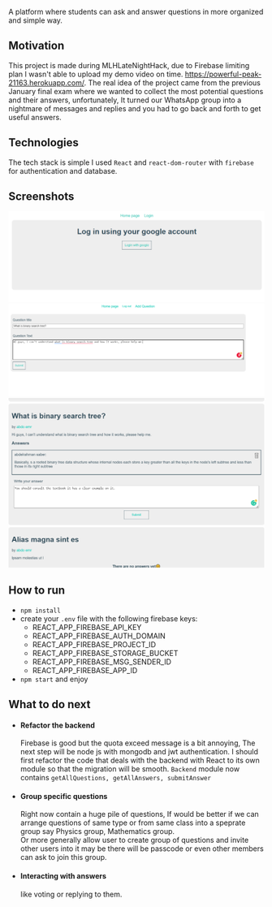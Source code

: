 A platform where students can ask and answer questions in more organized and simple way. 
## Motivation
This project is made during MLHLateNightHack, due to Firebase limiting plan I wasn't able to upload my demo video on time. 
https://powerful-peak-21163.herokuapp.com/. 
The real idea of the project came from the previous January final exam where we wanted to collect the most potential questions and their answers, unfortunately, It turned our WhatsApp group into a nightmare of messages and replies and you had to go back and forth to get useful answers.

## Technologies
The tech stack is simple I used `React` and `react-dom-router` with `firebase` for authentication and database.

## Screenshots
![log in with google](screenshots/loginWithGoogle.PNG)
![add new question](screenshots/addNewQuestion.PNG)
![add new Answer](screenshots/addNewAnswer.PNG)
## How to run
- `npm install`
- create your `.env` file with the following firebase keys: 
  - REACT_APP_FIREBASE_API_KEY
  - REACT_APP_FIREBASE_AUTH_DOMAIN
  - REACT_APP_FIREBASE_PROJECT_ID
  - REACT_APP_FIREBASE_STORAGE_BUCKET
  - REACT_APP_FIREBASE_MSG_SENDER_ID
  - REACT_APP_FIREBASE_APP_ID
- `npm start` and enjoy
  
## What to do next
-  #### Refactor the backend  
    Firebase is good but the quota exceed message is a bit annoying, The next step will be node js with mongodb and jwt authentication. 
    I should first refactor the code that deals with the backend with React to its own module so that the migration will be smooth. 
    `Backend` module now contains `getAllQuestions, getAllAnswers, submitAnswer`
- #### Group specific questions
  Right now contain a huge pile of questions, If would be better if we can arrange questions of same type or from same class into a speprate group say Physics group, Mathematics group.  
  Or more generally allow user to create group of questions and invite other users into it may be there will be passcode or even other members can ask to join this group.

- #### Interacting with answers
  like voting or replying to them. 

